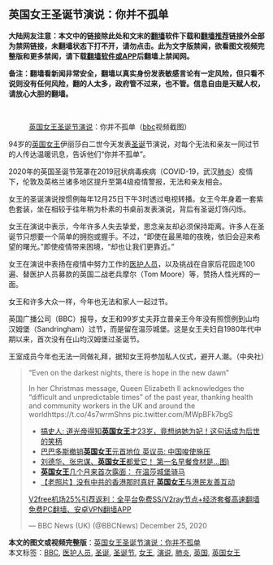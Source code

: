  <h2>英国女王圣诞节演说：你并不孤单</h2> <p class="notice"><b>大陆网友注意：本文中的链接除此处和文末的<a href="https://github.com/bannedbook/fanqiang" >翻墙</a>软件下载和<a href="https://github.com/killgcd/justmysocks/blob/master/README.md">翻墙推荐</a>链接外全部为禁网链接，未翻墙状态下打不开，请勿点击。此为文字版禁闻，欲看图文视频完整版和更多禁闻，请下载<a href="https://github.com/bannedbook/fanqiang">翻墙软件或APP</a>后翻墙上禁闻网。</p><p>备注：翻墙看新闻非常安全，翻墙以真实身份发表敏感言论有一定风险，但只看不说则没有任何风险，翻的人太多，政府管不过来，也不管。信息自由是天赋人权，请放心大胆的翻墙。</b></p>  <div class="entry"> <br /> <figure><figcaption class="wp-caption-text"><a href="https://www.bannedbook.org/bnews/tag/%E8%8B%B1%E5%9B%BD%E5%A5%B3%E7%8E%8B/" class="st_tag internal_tag" rel="tag" title="标签 英国女王 下的日志">英国女王</a><a href="https://www.bannedbook.org/bnews/tag/%e5%9c%a3%e8%af%9e%e8%8a%82/" class="st_tag internal_tag" rel="tag" title="标签 圣诞节 下的日志">圣诞节</a><a href="https://www.bannedbook.org/bnews/tag/%E6%BC%94%E8%AF%B4/" class="st_tag internal_tag" rel="tag" title="标签 演说 下的日志">演说</a>：你并不孤单（<a href="https://www.bannedbook.org/bnews/tag/bbc/" class="st_tag internal_tag" rel="tag" title="标签 BBC 下的日志">bbc</a>视频截图）</figcaption></figure> <p>94岁的<a href="https://www.bannedbook.org/bnews/tag/%e8%8b%b1%e5%9b%bd/" class="st_tag internal_tag" rel="tag" title="标签 英国 下的日志">英国</a><a href="https://www.bannedbook.org/bnews/tag/%e5%a5%b3%e7%8e%8b/" class="st_tag internal_tag" rel="tag" title="标签 女王 下的日志">女王</a>伊丽莎白二世今天发表<a href="https://www.bannedbook.org/bnews/tag/%E5%9C%A3%E8%AF%9E/" class="st_tag internal_tag" rel="tag" title="标签 圣诞 下的日志">圣诞</a>节演说，对每个无法和亲友一同过节的人传达温暖讯息，告诉他们“你并不孤单”。</p> <p>2020年的英国圣诞节笼罩在2019冠状病毒疾病（COVID-19，武汉<a href="https://www.bannedbook.org/bnews/tag/%e8%82%ba%e7%82%8e/" class="st_tag internal_tag" rel="tag" title="标签 肺炎 下的日志">肺炎</a>）疫情下，伦敦及英格兰诸多地区提升至第4级疫情警报，无法和亲友相会。</p> <p>女王的圣诞演说按惯例每年12月25日下午3时透过电视转播。女王今年身着一套紫色套装，坐在相较于往年稍为朴素的书桌前发表演说，背后有圣诞灯饰闪烁。</p> <p>女王在演说中表示，今年许多人失去挚爱，思念亲友却必须保持距离。许多人在圣诞节只想要一个简单的拥抱或握手。不过，“即使在最黑暗的夜晚，依旧会迎来希望的曙光。”即使疫情带来困境，“却也让我们更靠近。”</p>  <p>女王在演说中表扬在疫情中努力工作的<a href="https://www.bannedbook.org/bnews/tag/%E5%8C%BB%E6%8A%A4%E4%BA%BA%E5%91%98/" class="st_tag internal_tag" rel="tag" title="标签 医护人员 下的日志">医护人员</a>，以及挑战在自家后花园走100遍、替医护人员募款的英国二战老兵摩尔（Tom Moore）等，赞扬人性光辉的一面。</p> <p>女王和许多大众一样，今年也无法和家人一起过节。</p> <p>英国广播公司（BBC）报导，女王和99岁丈夫菲立普亲王今年没有照惯例到山均汉姆堡（Sandringham）过节，而是留在温莎城堡。这是女王夫妇自1980年代中期以来，首次没有在山均汉姆堡过圣诞节。</p> <p>王室成员今年也无法一同做礼拜，据知女王将参加私人仪式，避开人潮。（中央社）</p>  <blockquote class="twitter-tweet" data-width="550" data-dnt="true"> <p>“Even on the darkest nights, there is hope in the new dawn”</p> <p>In her Christmas message, Queen Elizabeth II acknowledges the “difficult and unpredictable times” of the past year, thanking health and community workers in the UK and around the worldhttps://t.co/4s7wrmShns pic.twitter.com/MWpBFk7bgS</p> <ul class='op-related-articles' title='相关阅读'> <li><a href='https://www.bannedbook.org/bnews/baitai/20201106/1426696.html' target='_blank'>搞史人: 道光帝得知<b>英国女王</b>才23岁，竟想纳她为妃！这句话成为后世的笑柄</a></li> <li><a href='https://www.bannedbook.org/bnews/headline/20200925/1402667.html' target='_blank'>巴巴多斯撤销<b>英国女王</b>元首地位 英议员: 中国唆使施压</a></li> <li><a href='https://www.bannedbook.org/bnews/health/20200921/1400288.html' target='_blank'>刘德华、张忠谋、<b>英国女王</b>都爱它！ 第一名早餐食材是…图)</a></li> <li><a href='https://www.bannedbook.org/bnews/baitai/20200601/1337772.html' target='_blank'><b>英国女王</b>几个月来首次露面： 在温莎城堡骑马</a></li> <li><a href='https://www.bannedbook.org/bnews/lifebaike/20200526/1334533.html' target='_blank'>【老照片】没有中共的香港那时真好 <b>英国女王</b>与港民友善互动</a></li> </ul> <p class="texttj"> <a href="https://github.com/bannedbook/fanqiang/wiki/V2ray%E6%9C%BA%E5%9C%BA" target="_blank">V2free机场25%引荐返利：全平台免费SS/V2ray节点+经济套餐高速翻墙</a><br/> <a href="https://github.com/bannedbook/fanqiang/wiki/%E7%A6%81%E9%97%BB%E7%BD%91%E5%AE%89%E5%8D%93%E7%BF%BB%E5%A2%99%E6%96%B0%E9%97%BBAPP" target="_blank">免费PC翻墙、安卓VPN翻墙APP</a></p><p>&mdash; BBC News (UK) (@BBCNews) December 25, 2020</p> </blockquote> </p> <a name='sharetosocial'></a>       <div><b>本文的图文或视频完整版</b>：<a href='https://www.bannedbook.org/bnews/comments/20201226/1455077.html'>英国女王圣诞节演说：你并不孤单</a></div>  </div><!--END ENTRY--> <div class="postfooter"> <div>本文标签：<a href="https://www.bannedbook.org/bnews/tag/bbc/" rel="tag">BBC</a>, <a href="https://www.bannedbook.org/bnews/tag/%E5%8C%BB%E6%8A%A4%E4%BA%BA%E5%91%98/" rel="tag">医护人员</a>, <a href="https://www.bannedbook.org/bnews/tag/%E5%9C%A3%E8%AF%9E/" rel="tag">圣诞</a>, <a href="https://www.bannedbook.org/bnews/tag/%e5%9c%a3%e8%af%9e%e8%8a%82/" rel="tag">圣诞节</a>, <a href="https://www.bannedbook.org/bnews/tag/%e5%a5%b3%e7%8e%8b/" rel="tag">女王</a>, <a href="https://www.bannedbook.org/bnews/tag/%E6%BC%94%E8%AF%B4/" rel="tag">演说</a>, <a href="https://www.bannedbook.org/bnews/tag/%e8%82%ba%e7%82%8e/" rel="tag">肺炎</a>, <a href="https://www.bannedbook.org/bnews/tag/%e8%8b%b1%e5%9b%bd/" rel="tag">英国</a>, <a href="https://www.bannedbook.org/bnews/tag/%E8%8B%B1%E5%9B%BD%E5%A5%B3%E7%8E%8B/" rel="tag">英国女王</a></div>  </div><!--END POSTFOOTER--> 